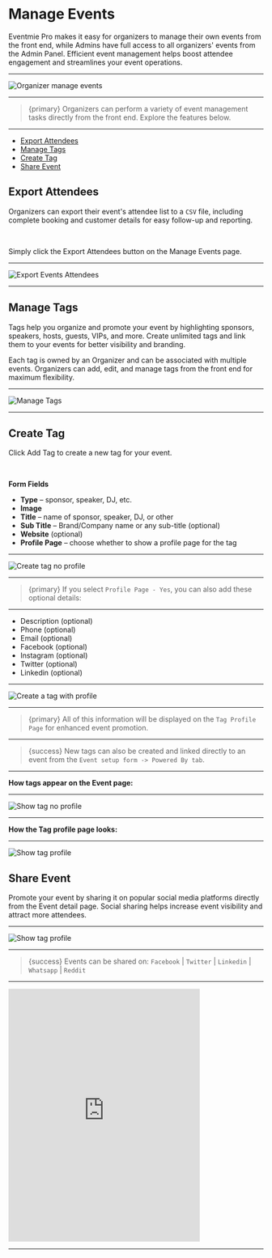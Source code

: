 # Manage Events

Eventmie Pro makes it easy for organizers to manage their own events from the front end, while Admins have full access to all organizers' events from the Admin Panel. Efficient event management helps boost attendee engagement and streamlines your event operations.

---

![Organizer manage events](/images/v3/My-events-image-37.webp "Organizer manage events")

---

>{primary} Organizers can perform a variety of event management tasks directly from the front end. Explore the features below.

---

- [Export Attendees](#Export-Attendees)
- [Manage Tags](#manage-tags)
- [Create Tag](#create-tag)
- [Share Event](#share-event)

<a name="Export-Attendees"></a>
## Export Attendees

Organizers can export their event's attendee list to a `CSV` file, including complete booking and customer details for easy follow-up and reporting.

<br>

Simply click the <larecipe-button type="black" size="sm" rounded>Export Attendees</larecipe-button> button on the Manage Events page.

---

![Export Events Attendees](/images/v2/ManageEventsImages/events-manage-export-csv.webp "Export Events Attendees")

---

<a name="manage-tags"></a>
## Manage Tags

Tags help you organize and promote your event by highlighting sponsors, speakers, hosts, guests, VIPs, and more. Create unlimited tags and link them to your events for better visibility and branding.

Each tag is owned by an Organizer and can be associated with multiple events. Organizers can add, edit, and manage tags from the front end for maximum flexibility.

---

![Manage Tags](/images/v3/Manage-tags-image-39.webp "Manage Tags")

---

<a name="create-tag"></a>
## Create Tag

Click <larecipe-button type="secondary" size="sm" rounded>Add Tag</larecipe-button> to create a new tag for your event.

<br>

**Form Fields**

- **Type** – sponsor, speaker, DJ, etc.
- **Image**
- **Title** – name of sponsor, speaker, DJ, or other
- **Sub Title** – Brand/Company name or any sub-title (optional)
- **Website** (optional)
- **Profile Page** – choose whether to show a profile page for the tag

---

![Create tag no profile](/images/v2/ManageEventsImages/events-manage-tag-create-no-profile.webp "Create tag no profile")

---

>{primary} If you select `Profile Page - Yes`, you can also add these optional details:

---

- Description (optional)
- Phone (optional)
- Email (optional)
- Facebook (optional)
- Instagram (optional)
- Twitter (optional)
- Linkedin (optional)

---

![Create a tag with profile](/images/v2/ManageEventsImages/events-manage-tag-create-profile.webp "Create a tag with profile")

---

>{primary} All of this information will be displayed on the `Tag Profile Page` for enhanced event promotion.

---

>{success} New tags can also be created and linked directly to an event from the `Event setup form -> Powered By tab`.

---

**How tags appear on the Event page:**

---

![Show tag no profile](/images/v3/How-to-Check-Tags-(Image-6).webp "Show tag no profile")

---

**How the Tag profile page looks:**

---

![Show tag profile](/images/v3/How-to-Check-Sponsors-(Image-5).webp "Show tag profile")
<a name="share-event"></a>
## Share Event

Promote your event by sharing it on popular social media platforms directly from the Event detail page. Social sharing helps increase event visibility and attract more attendees.

---

![Show tag profile](/images/v3/How-to-Share-Event.webp "Show tag profile")

---

>{success} Events can be shared on: `Facebook` | `Twitter` | `Linkedin` | `Whatsapp` | `Reddit`

---

<iframe width="75%" height="500" src="https://www.youtube.com/embed/1nvzMrP1aEE?si=X9hMbTkY8-RI8s6J" title="YouTube video player" frameborder="0" allow="accelerometer; autoplay; clipboard-write; encrypted-media; gyroscope; picture-in-picture; web-share" allowfullscreen></iframe>

---